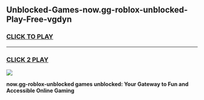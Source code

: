 
## Unblocked-Games-now.gg-roblox-unblocked-Play-Free-vgdyn
<h3>
<a href="https://premium76.site?title=now.gg-roblox-unblocked&ref=21A">CLICK TO PLAY</a></h3>
<hr>

<h3>
<a href="https://premium76.site?title=now.gg-roblox-unblocked&ref=21A">CLICK 2 PLAY</a>
  
</h3>

<a href="https://premium76.site?title=now.gg-roblox-unblocked&ref=21A"><img src="https://clearcache.store/games.png"></a>


**now.gg-roblox-unblocked games unblocked: Your Gateway to Fun and Accessible Online Gaming**
